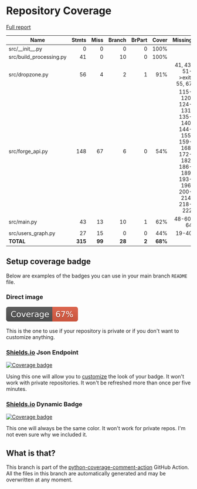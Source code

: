 # Repository Coverage

[Full report](https://htmlpreview.github.io/?https://github.com/bmos/FG-Forge-Updater/blob/python-coverage-comment-action-data/htmlcov/index.html)

| Name                     |    Stmts |     Miss |   Branch |   BrPart |   Cover |   Missing |
|------------------------- | -------: | -------: | -------: | -------: | ------: | --------: |
| src/\_\_init\_\_.py      |        0 |        0 |        0 |        0 |    100% |           |
| src/build\_processing.py |       41 |        0 |       10 |        0 |    100% |           |
| src/dropzone.py          |       56 |        4 |        2 |        1 |     91% |41, 43, 51->exit, 55, 67 |
| src/forge\_api.py        |      148 |       67 |        6 |        0 |     54% |115-120, 124-131, 135-140, 144-155, 159-168, 172-182, 186-189, 193-196, 200-214, 218-222 |
| src/main.py              |       43 |       13 |       10 |        1 |     62% | 48-60, 64 |
| src/users\_graph.py      |       27 |       15 |        0 |        0 |     44% |     19-40 |
|                **TOTAL** |  **315** |   **99** |   **28** |    **2** | **68%** |           |


## Setup coverage badge

Below are examples of the badges you can use in your main branch `README` file.

### Direct image

[![Coverage badge](https://raw.githubusercontent.com/bmos/FG-Forge-Updater/python-coverage-comment-action-data/badge.svg)](https://htmlpreview.github.io/?https://github.com/bmos/FG-Forge-Updater/blob/python-coverage-comment-action-data/htmlcov/index.html)

This is the one to use if your repository is private or if you don't want to customize anything.

### [Shields.io](https://shields.io) Json Endpoint

[![Coverage badge](https://img.shields.io/endpoint?url=https://raw.githubusercontent.com/bmos/FG-Forge-Updater/python-coverage-comment-action-data/endpoint.json)](https://htmlpreview.github.io/?https://github.com/bmos/FG-Forge-Updater/blob/python-coverage-comment-action-data/htmlcov/index.html)

Using this one will allow you to [customize](https://shields.io/endpoint) the look of your badge.
It won't work with private repositories. It won't be refreshed more than once per five minutes.

### [Shields.io](https://shields.io) Dynamic Badge

[![Coverage badge](https://img.shields.io/badge/dynamic/json?color=brightgreen&label=coverage&query=%24.message&url=https%3A%2F%2Fraw.githubusercontent.com%2Fbmos%2FFG-Forge-Updater%2Fpython-coverage-comment-action-data%2Fendpoint.json)](https://htmlpreview.github.io/?https://github.com/bmos/FG-Forge-Updater/blob/python-coverage-comment-action-data/htmlcov/index.html)

This one will always be the same color. It won't work for private repos. I'm not even sure why we included it.

## What is that?

This branch is part of the
[python-coverage-comment-action](https://github.com/marketplace/actions/python-coverage-comment)
GitHub Action. All the files in this branch are automatically generated and may be
overwritten at any moment.